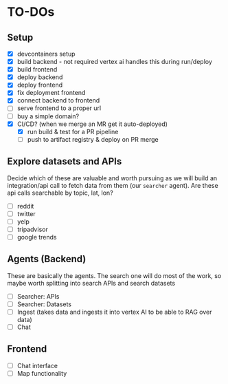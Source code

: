 # TO-DOs

## Setup
- [x] devcontainers setup
- [x] build backend - not required vertex ai handles this during run/deploy
- [x] build frontend
- [x] deploy backend
- [x] deploy frontend
- [x] fix deployment frontend
- [x] connect backend to frontend
- [ ] serve frontend to a proper url
- [ ] buy a simple domain?
- [x] CI/CD? (when we merge an MR get it auto-deployed)
    - [x] run build & test for a PR pipeline
    - [ ] push to artifact registry & deploy on PR merge

## Explore datasets and APIs
Decide which of these are valuable and worth pursuing as we will build an integration/api call to fetch data from them (our `searcher` agent). Are these api calls searchable by topic, lat, lon?

- [ ] reddit
- [ ] twitter
- [ ] yelp
- [ ] tripadvisor
- [ ] google trends

## Agents (Backend)
These are basically the agents. The search one will do most of the work, so maybe worth splitting into search APIs and search datasets

- [ ] Searcher: APIs
- [ ] Searcher: Datasets
- [ ] Ingest (takes data and ingests it into vertex AI to be able to RAG over data)
- [ ] Chat

## Frontend
- [ ] Chat interface
- [ ] Map functionality